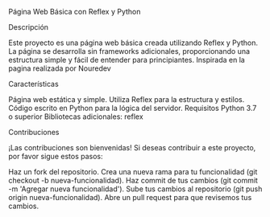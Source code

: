 
Página Web Básica con Reflex y Python

Descripción

Este proyecto es una página web básica creada utilizando Reflex y Python. La página se desarrolla sin frameworks adicionales, proporcionando una estructura simple y fácil de entender para principiantes. Inspirada en la pagina realizada por Nouredev

Características

Página web estática y simple.
Utiliza Reflex para la estructura y estilos.
Código escrito en Python para la lógica del servidor.
Requisitos
Python 3.7 o superior
Bibliotecas adicionales:
reflex

Contribuciones

¡Las contribuciones son bienvenidas! Si deseas contribuir a este proyecto, por favor sigue estos pasos:

Haz un fork del repositorio.
Crea una nueva rama para tu funcionalidad (git checkout -b nueva-funcionalidad).
Haz commit de tus cambios (git commit -m 'Agregar nueva funcionalidad').
Sube tus cambios al repositorio (git push origin nueva-funcionalidad).
Abre un pull request para que revisemos tus cambios.
